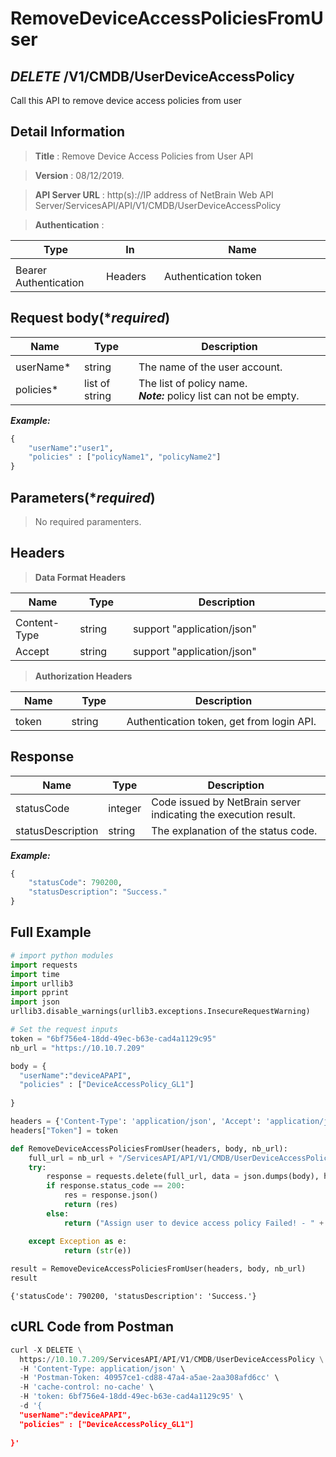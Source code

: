 
# RemoveDeviceAccessPoliciesFromUser

## ***DELETE*** /V1/CMDB/UserDeviceAccessPolicy
Call this API to remove device access policies from user

## Detail Information

> **Title** : Remove Device Access Policies from User API<br>

> **Version** : 08/12/2019.

> **API Server URL** : http(s)://IP address of NetBrain Web API Server/ServicesAPI/API/V1/CMDB/UserDeviceAccessPolicy

> **Authentication** : 

|**Type**|**In**|**Name**|
|------|------|------|
|<img width=100/>|<img width=100/>|<img width=500/>|
|Bearer Authentication| Headers | Authentication token | 

## Request body(****required***)

|**Name**|**Type**|**Description**|
|------|------|------|
|<img width=100/>|<img width=100/>|<img width=500/>|
| userName* | string  | The name of the user account.|
| policies* | list of string | The list of policy name. <br> ***Note:*** policy list can not be empty.|

***Example:***


```python
{
    "userName":"user1",
    "policies" : ["policyName1", "policyName2"]               
}
```

## Parameters(****required***)

> No required paramenters.

## Headers

> **Data Format Headers**

|**Name**|**Type**|**Description**|
|------|------|------|
|<img width=100/>|<img width=100/>|<img width=500/>|
| Content-Type | string  | support "application/json" |
| Accept | string  | support "application/json" |

> **Authorization Headers**

|**Name**|**Type**|**Description**|
|------|------|------|
|<img width=100/>|<img width=100/>|<img width=500/>|
| token | string  | Authentication token, get from login API. |

## Response
|**Name**|**Type**|**Description**|
|------|------|------|
|statusCode| integer | Code issued by NetBrain server indicating the execution result.  |
|statusDescription| string | The explanation of the status code. |

***Example:***


```python
{
    "statusCode": 790200,
    "statusDescription": "Success."
}
```

## Full Example


```python
# import python modules 
import requests
import time
import urllib3
import pprint
import json
urllib3.disable_warnings(urllib3.exceptions.InsecureRequestWarning)

# Set the request inputs
token = "6bf756e4-18dd-49ec-b63e-cad4a1129c95"
nb_url = "https://10.10.7.209"

body = {
  "userName":"deviceAPAPI",
  "policies" : ["DeviceAccessPolicy_GL1"]              
 
}

headers = {'Content-Type': 'application/json', 'Accept': 'application/json'}
headers["Token"] = token

def RemoveDeviceAccessPoliciesFromUser(headers, body, nb_url):
    full_url = nb_url + "/ServicesAPI/API/V1/CMDB/UserDeviceAccessPolicy"
    try:
        response = requests.delete(full_url, data = json.dumps(body), headers=headers, verify=False)
        if response.status_code == 200:
            res = response.json()
            return (res)
        else:
            return ("Assign user to device access policy Failed! - " + str(response.text))

    except Exception as e:
            return (str(e)) 
        
result = RemoveDeviceAccessPoliciesFromUser(headers, body, nb_url)
result
```




    {'statusCode': 790200, 'statusDescription': 'Success.'}



## cURL Code from Postman


```python
curl -X DELETE \
  https://10.10.7.209/ServicesAPI/API/V1/CMDB/UserDeviceAccessPolicy \
  -H 'Content-Type: application/json' \
  -H 'Postman-Token: 40957ce1-cd88-47a4-a5ae-2aa308afd6cc' \
  -H 'cache-control: no-cache' \
  -H 'token: 6bf756e4-18dd-49ec-b63e-cad4a1129c95' \
  -d '{
  "userName":"deviceAPAPI",
  "policies" : ["DeviceAccessPolicy_GL1"]              
 
}'
```
